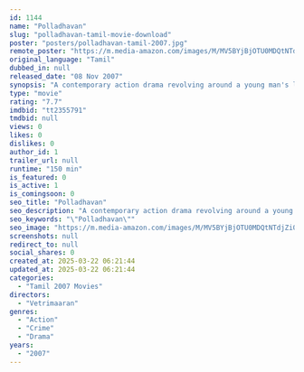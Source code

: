 ```yaml
---
id: 1144
name: "Polladhavan"
slug: "polladhavan-tamil-movie-download"
poster: "posters/polladhavan-tamil-2007.jpg"
remote_poster: "https://m.media-amazon.com/images/M/MV5BYjBjOTU0MDQtNTdjZi00MTIyLWEyYjUtODAxNmEzMGE3NGVkXkEyXkFqcGc@._V1_SX300.jpg"
original_language: "Tamil"
dubbed_in: null
released_date: "08 Nov 2007"
synopsis: "A contemporary action drama revolving around a young man's love for his bike, including the trials and travails he is forced to undergo when it goes missing."
type: "movie"
rating: "7.7"
imdbid: "tt2355791"
tmdbid: null
views: 0
likes: 0
dislikes: 0
author_id: 1
trailer_url: null
runtime: "150 min"
is_featured: 0
is_active: 1
is_comingsoon: 0
seo_title: "Polladhavan"
seo_description: "A contemporary action drama revolving around a young man's love for his bike, including the trials and travails he is forced to undergo when it goes missing."
seo_keywords: "\"Polladhavan\""
seo_image: "https://m.media-amazon.com/images/M/MV5BYjBjOTU0MDQtNTdjZi00MTIyLWEyYjUtODAxNmEzMGE3NGVkXkEyXkFqcGc@._V1_SX300.jpg"
screenshots: null
redirect_to: null
social_shares: 0
created_at: 2025-03-22 06:21:44
updated_at: 2025-03-22 06:21:44
categories:
  - "Tamil 2007 Movies"
directors:
  - "Vetrimaaran"
genres:
  - "Action"
  - "Crime"
  - "Drama"
years:
  - "2007"
---
```

